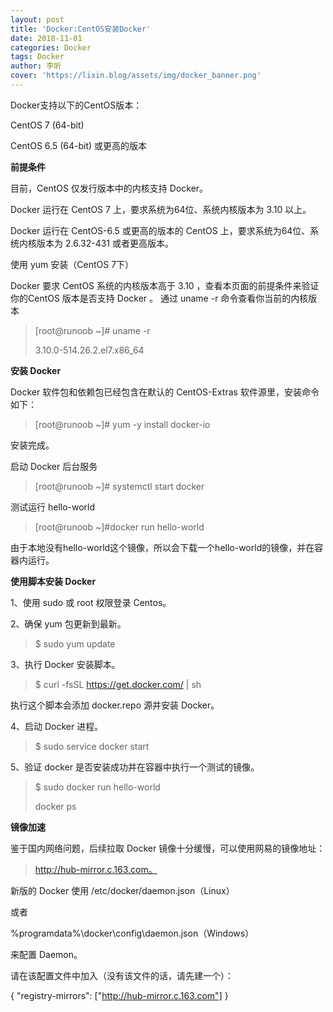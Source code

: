 ```yaml
---
layout: post
title: 'Docker:CentOS安装Docker'
date: 2018-11-01
categories: Docker
tags: Docker
author: 李昕
cover: 'https://lixin.blog/assets/img/docker_banner.png'
---
```


Docker支持以下的CentOS版本：

CentOS 7 (64-bit)

CentOS 6.5 (64-bit) 或更高的版本

 
**前提条件**

目前，CentOS 仅发行版本中的内核支持 Docker。

Docker 运行在 CentOS 7 上，要求系统为64位、系统内核版本为 3.10 以上。

Docker 运行在 CentOS-6.5 或更高的版本的 CentOS 上，要求系统为64位、系统内核版本为 2.6.32-431 或者更高版本。
 
使用 yum 安装（CentOS 7下）

Docker 要求 CentOS 系统的内核版本高于 3.10 ，查看本页面的前提条件来验证你的CentOS 版本是否支持 Docker 。
通过 uname -r 命令查看你当前的内核版本

>[root@runoob ~]# uname -r 
>
>3.10.0-514.26.2.el7.x86_64

**安装 Docker**

Docker 软件包和依赖包已经包含在默认的 CentOS-Extras 软件源里，安装命令如下：

>[root@runoob ~]# yum -y install docker-io

安装完成。

启动 Docker 后台服务

>[root@runoob ~]# systemctl start docker

测试运行 hello-world

>[root@runoob ~]#docker run hello-world

由于本地没有hello-world这个镜像，所以会下载一个hello-world的镜像，并在容器内运行。
 
**使用脚本安装 Docker**

1、使用 sudo 或 root 权限登录 Centos。

2、确保 yum 包更新到最新。

>$ sudo yum update

3、执行 Docker 安装脚本。

>$ curl -fsSL https://get.docker.com/ | sh

执行这个脚本会添加 docker.repo 源并安装 Docker。

4、启动 Docker 进程。

>$ sudo service docker start

5、验证 docker 是否安装成功并在容器中执行一个测试的镜像。

>$ sudo docker run hello-world
>
>docker ps
 
**镜像加速**

鉴于国内网络问题，后续拉取 Docker 镜像十分缓慢，可以使用网易的镜像地址：

>http://hub-mirror.c.163.com。

新版的 Docker 使用 /etc/docker/daemon.json（Linux） 

或者

%programdata%\docker\config\daemon.json（Windows） 

来配置 Daemon。

请在该配置文件中加入（没有该文件的话，请先建一个）：

{
  "registry-mirrors": ["http://hub-mirror.c.163.com"]
}
 